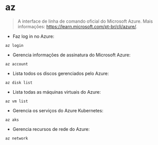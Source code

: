 # az

> A interface de linha de comando oficial do Microsoft Azure.
> Mais informações: <https://learn.microsoft.com/pt-br/cli/azure/>.

- Faz log in no Azure:

`az login`

- Gerencia informações de assinatura do Microsoft Azure:

`az account`

- Lista todos os discos gerenciados pelo Azure:

`az disk list`

- Lista todas as máquinas virtuais do Azure:

`az vm list`

- Gerencia os serviços do Azure Kubernetes:

`az aks`

- Gerencia recursos de rede do Azure:

`az network`
